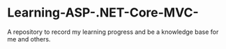 # Learning-ASP-.NET-Core-MVC-
A repository to record my learning progress and be a knowledge base for me and others.
